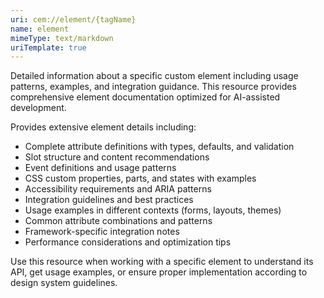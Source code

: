 ```yaml
---
uri: cem://element/{tagName}
name: element
mimeType: text/markdown
uriTemplate: true
---
```


Detailed information about a specific custom element including usage patterns, examples, and integration guidance. This resource provides comprehensive element documentation optimized for AI-assisted development.

Provides extensive element details including:
- Complete attribute definitions with types, defaults, and validation
- Slot structure and content recommendations
- Event definitions and usage patterns
- CSS custom properties, parts, and states with examples
- Accessibility requirements and ARIA patterns
- Integration guidelines and best practices
- Usage examples in different contexts (forms, layouts, themes)
- Common attribute combinations and patterns
- Framework-specific integration notes
- Performance considerations and optimization tips

Use this resource when working with a specific element to understand its API, get usage examples, or ensure proper implementation according to design system guidelines.